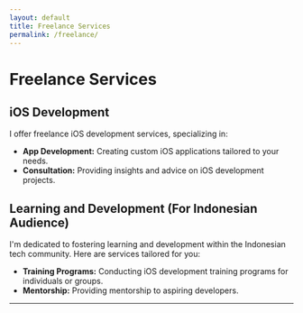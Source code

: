 ```yaml
---
layout: default
title: Freelance Services
permalink: /freelance/
---
```


# Freelance Services

## iOS Development

I offer freelance iOS development services, specializing in:

- **App Development:** Creating custom iOS applications tailored to your needs.
- **Consultation:** Providing insights and advice on iOS development projects.

## Learning and Development (For Indonesian Audience)

I'm dedicated to fostering learning and development within the Indonesian tech community. Here are services tailored for you:

- **Training Programs:** Conducting iOS development training programs for individuals or groups.
- **Mentorship:** Providing mentorship to aspiring developers.

---

